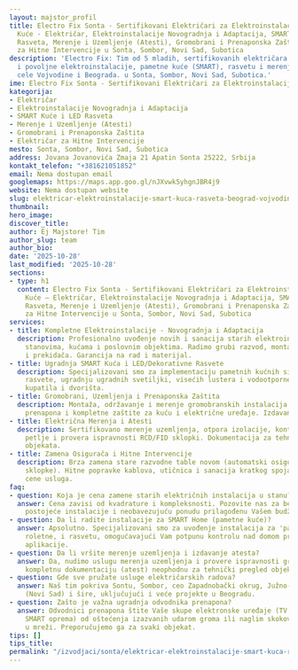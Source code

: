 ```yaml
---
layout: majstor_profil
title: Electro Fix Sonta - Sertifikovani Električari za Elektroinstalacije i SMART
  Kuće - Električar, Elektroinstalacije Novogradnja i Adaptacija, SMART Kuće i LED
  Rasveta, Merenje i Uzemljenje (Atesti), Gromobrani i Prenaponska Zaštita, Električar
  za Hitne Intervencije u Sonta, Sombor, Novi Sad, Subotica
description: 'Electro Fix: Tim od 5 mladih, sertifikovanih električara za efikasne
  i povoljne elektroinstalacije, pametne kuće (SMART), rasvetu i merenja, sa pokrivanjem
  cele Vojvodine i Beograda. u Sonta, Sombor, Novi Sad, Subotica.'
ime: Electro Fix Sonta - Sertifikovani Električari za Elektroinstalacije i SMART Kuće
kategorija:
- Električar
- Elektroinstalacije Novogradnja i Adaptacija
- SMART Kuće i LED Rasveta
- Merenje i Uzemljenje (Atesti)
- Gromobrani i Prenaponska Zaštita
- Električar za Hitne Intervencije
mesto: Sonta, Sombor, Novi Sad, Subotica
address: Jovana Jovanovića Zmaja 21 Apatin Sonta 25222, Srbija
kontakt_telefon: "+381621051852"
email: Nema dostupan email
googlemaps: https://maps.app.goo.gl/nJXvwk5yhgnJBR4j9
website: Nema dostupan website
slug: elektricar-elektroinstalacije-smart-kuca-rasveta-beograd-vojvodina
thumbnail:
hero_image:
discover_title:
author: Ej Majstore! Tim
author_slug: team
author_bio:
date: '2025-10-28'
last_modified: '2025-10-28'
sections:
- type: h1
  content: Electro Fix Sonta - Sertifikovani Električari za Elektroinstalacije i SMART
    Kuće – Električar, Elektroinstalacije Novogradnja i Adaptacija, SMART Kuće i LED
    Rasveta, Merenje i Uzemljenje (Atesti), Gromobrani i Prenaponska Zaštita, Električar
    za Hitne Intervencije u Sonta, Sombor, Novi Sad, Subotica
services:
- title: Kompletne Elektroinstalacije - Novogradnja i Adaptacija
  description: Profesionalno uvođenje novih i sanacija starih elektroinstalacija u
    stanovima, kućama i poslovnim objektima. Radimo grubi razvod, montažu cevi, utičnica
    i prekidača. Garancija na rad i materijal.
- title: Ugradnja SMART Kuća i LED/Dekorativne Rasvete
  description: Specijalizovani smo za implementaciju pametnih kućnih sistema, projektovanje
    rasvete, ugradnju ugradnih svetiljki, visećih lustera i vodootporne rasvete za
    kupatila i dvorišta.
- title: Gromobrani, Uzemljenja i Prenaponska Zaštita
  description: Montaža, održavanje i merenje gromobranskih instalacija. Ugradnja odvodnika
    prenapona i kompletne zaštite za kuću i električne uređaje. Izdavanje atesta.
- title: Električna Merenja i Atesti
  description: Sertifikovano merenje uzemljenja, otpora izolacije, kontinuiteta, impedanse
    petlje i provera ispravnosti RCD/FID sklopki. Dokumentacija za tehnički prijem
    objekata.
- title: Zamena Osigurača i Hitne Intervencije
  description: Brza zamena stare razvodne table novom (automatski osigurači i FID
    sklopke). Hitne popravke kablova, utičnica i sanacija kratkog spoja. Povoljne
    cene usluga.
faq:
- question: Koja je cena zamene starih električnih instalacija u stanu?
  answer: Cena zavisi od kvadrature i kompleksnosti. Pozovite nas za besplatnu analizu
    postojeće instalacije i neobavezujuću ponudu prilagođenu Vašem budžetu.
- question: Da li radite instalacije za SMART Home (pametne kuće)?
  answer: Apsolutno. Specijalizovani smo za uvođenje instalacija za 'pametne' prekidače,
    roletne, i rasvetu, omogućavajući Vam potpunu kontrolu nad domom preko mobilne
    aplikacije.
- question: Da li vršite merenje uzemljenja i izdavanje atesta?
  answer: Da, nudimo uslugu merenja uzemljenja i provere ispravnosti gromobrana. Izdajemo
    kompletnu dokumentaciju (atest) neophodnu za tehnički pregled objekata i osiguranje.
- question: Gde sve pružate usluge električarskih radova?
  answer: Naš tim pokriva Sontu, Sombor, ceo Zapadnobački okrug, Južno-Bački okrug
    (Novi Sad) i šire, uključujući i veće projekte u Beogradu.
- question: Zašto je važna ugradnja odvodnika prenapona?
  answer: Odvodnici prenapona štite Vaše skupe elektronske uređaje (TV, računari,
    SMART oprema) od oštećenja izazvanih udarom groma ili naglim skokovima napona
    u mreži. Preporučujemo ga za svaki objekat.
tips: []
tips_title:
permalink: "/izvodjaci/sonta/elektricar-elektroinstalacije-smart-kuca-rasveta-beograd-vojvodina/"
---
```

